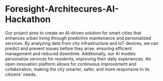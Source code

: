 # Foresight-Architecures-AI-Hackathon
Our project aims to create an AI-driven solution for smart cities that enhances urban living through predictive maintenance and personalized services. By analyzing data from city infrastructure and IoT devices, we can predict and prevent issues before they arise, ensuring efficient management and reduced downtime. Additionally, our AI models personalize services for residents, improving their daily experiences. An open innovation platform allows for continuous improvement and collaboration, making the city smarter, safer, and more responsive to its citizens' needs.
